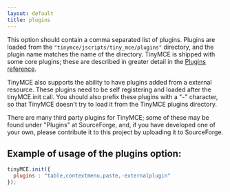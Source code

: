 ```yaml
---
layout: default
title: plugins
---
```


This option should contain a comma separated list of plugins. Plugins are loaded from the `"tinymce/jscripts/tiny_mce/plugins"` directory, and the plugin name matches the name of the directory. TinyMCE is shipped with some core plugins; these are described in greater detail in the [Plugins reference](https://www.tinymce.com/docs-3x/reference/TinyMCE3x@Plugins/).

TinyMCE also supports the ability to have plugins added from a external resource. These plugins need to be self registering and loaded after the tinyMCE.init call. You should also prefix these plugins with a "-" character, so that TinyMCE doesn't try to load it from the TinyMCE plugins directory.

There are many third party plugins for TinyMCE; some of these may be found under "Plugins" at SourceForge, and, if you have developed one of your own, please contribute it to this project by uploading it to SourceForge.

## Example of usage of the plugins option:

```js
tinyMCE.init({
  plugins : "table,contextmenu,paste,-externalplugin"
});
```
